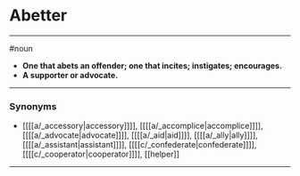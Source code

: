 # Abetter
---
#noun
- **One that abets an offender; one that incites; instigates; encourages.**
- **A supporter or advocate.**
---
### Synonyms
- [[[[a/_accessory|accessory]]]], [[[[a/_accomplice|accomplice]]]], [[[[a/_advocate|advocate]]]], [[[[a/_aid|aid]]]], [[[[a/_ally|ally]]]], [[[[a/_assistant|assistant]]]], [[[[c/_confederate|confederate]]]], [[[[c/_cooperator|cooperator]]]], [[helper]]
---
